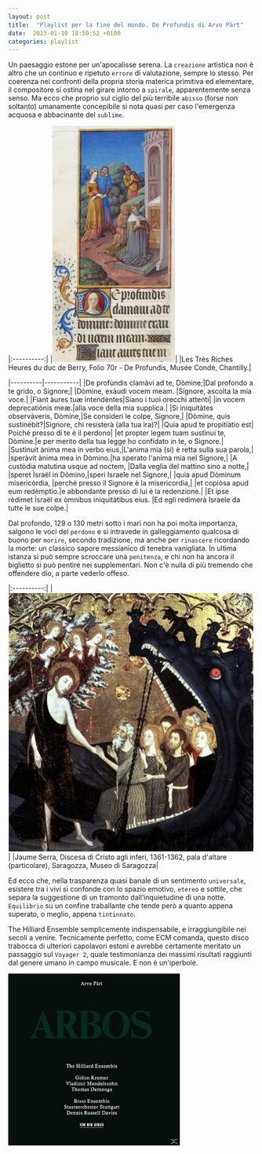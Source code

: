 ```yaml
---
layout: post
title:  "Playlist per la fine del mondo. De Profundis di Arvo Pärt"
date:  2023-01-10 18:50:52 +0100  
categories: playlist
---
```

Un paesaggio estone per un'apocalisse serena. La `creazione` artistica non è altro che un continuo e ripetuto `errore` di valutazione, sempre lo stesso. Per coerenza nei confronti della propria storia materica primitiva ed elementare, il compositore si ostina nel girare intorno a `spirale`, apparentemente senza senso. Ma ecco che proprio sul ciglio del più terribile `abisso` (forse non soltanto) umanamente concepibile si nota quasi per caso l'emergenza acquosa e abbacinante del `sublime`.

|:----------:|
|<img src="/assets/DeProfundis.jpg" alt="DeProfundis" width="250" height=""/>|
|Les Très Riches Heures du duc de Berry, Folio 70r - De Profundis, Musée Condé, Chantilly.|

|----------|-----------|
|De profùndis clamàvi ad te, Dòmine;|Dal profondo a te grido, o Signore;|
|Dòmine, exàudi vocem meam. |Signore, ascolta la mia voce.|
|Fiant àures tuæ intendèntes|Siano i tuoi orecchi attenti|
|in vocem deprecatiònis meæ.|alla voce della mia supplica.|
|Si iniquitàtes observàveris, Dòmine,|Se consideri le colpe, Signore,|
|Dòmine, quis sustinèbit?|Signore, chi resisterà (alla tua ira)?|
|Quia apud te propitiàtio est| Poiché presso di te è il perdono|
|et propter legem tuam sustìnui te, Dòmine.|e per merito della tua legge ho confidato in te, o Signore.|
|Sustìnuit ànima mea in verbo eius,|L'anima mia (si) è retta sulla sua parola,|
|speràvit ànima mea in Dòmino.|ha sperato l'anima mia nel Signore,|
|A custòdia matutìna usque ad noctem, |Dalla veglia del mattino sino a notte,|
|speret Ìsraël in Dòmino,|speri Israele nel Signore,|
|quia apud Dòminum misericòrdia, |perché presso il Signore è la misericordia,|
|et copiòsa apud eum redèmptio.|e abbondante presso di lui è la redenzione.|
|Et ipse rèdimet Ìsraël ex òmnibus iniquitàtibus eius. |Ed egli redimerà Israele da tutte le sue colpe.|

Dal profondo, 129 o 130 metri sotto i mari non ha poi molta importanza, salgono le voci del `perdono` e si intravede in galleggiamento qualcosa di buono per `morire`, secondo tradizione, ma anche per `rinascere` ricordando la morte: un classico sapore messianico di tenebra vanigliata. In ultima istanza si può sempre scroccare una `penitenza`, e chi non ha ancora il biglietto si può pentire nei supplementari. Non c'è nulla di più tremendo che offendere dio, a parte vederlo offeso.

|:----------:|
|<img src="/assets/DiscesaCristo.png" alt="DiscesaCristo" width="500" height=""/>|
|Jaume Serra, Discesa di Cristo agli inferi, 1361-1362, pala d'altare (particolare), Saragozza, Museo di Saragozza|

Ed ecco che, nella trasparenza quasi banale di un sentimento `universale`, esistere tra i vivi si confonde con lo spazio emotivo, `etereo` e sottile, che separa la suggestione di un tramonto dall’inquietudine di una notte. `Equilibrio` su un confine traballante che tende però a quanto appena superato, o meglio, appena `tintinnato`.

The Hilliard Ensemble semplicemente indispensabile, e irraggiungibile nei secoli a venire. Tecnicamente perfetto, come ECM comanda, questo disco trabocca di ulteriori capolavori estoni e avrebbe certamente meritato un passaggio sul `Voyager 2`, quale testimonianza dei massimi risultati raggiunti dal genere umano in campo musicale. E non è un'iperbole.

<a href="https://amzn.to/3ZosWVp" target="_blank"> 
   <img src="/assets/arbos.jpg" alt="Arbos" width="350" height=""/> 
</a>





